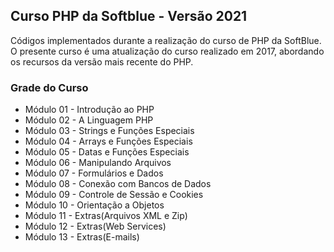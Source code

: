 ## Curso PHP da Softblue - Versão 2021

Códigos implementados durante a realização do curso de PHP da SoftBlue.
O presente curso é uma atualização do curso realizado em 2017, abordando os recursos da versão mais recente do PHP.

### Grade do Curso
- Módulo 01 - Introdução ao PHP
- Módulo 02 - A Linguagem PHP
- Módulo 03 - Strings e Funções Especiais
- Módulo 04 - Arrays e Funções Especiais
- Módulo 05 - Datas e Funções Especiais
- Módulo 06 - Manipulando Arquivos
- Módulo 07 - Formulários e Dados
- Módulo 08 - Conexão com Bancos de Dados
- Módulo 09 - Controle de Sessão e Cookies
- Módulo 10 - Orientação a Objetos
- Módulo 11 - Extras(Arquivos XML e Zip)
- Módulo 12 - Extras(Web Services)
- Módulo 13 - Extras(E-mails)